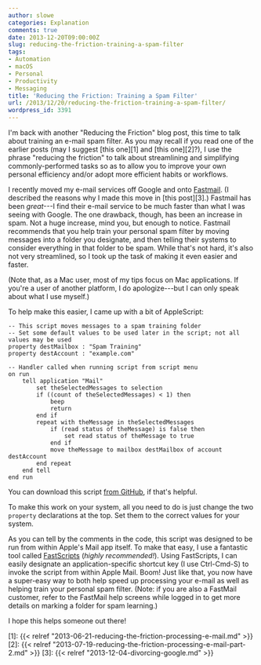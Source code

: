 ```yaml
---
author: slowe
categories: Explanation
comments: true
date: 2013-12-20T09:00:00Z
slug: reducing-the-friction-training-a-spam-filter
tags:
- Automation
- macOS
- Personal
- Productivity
- Messaging
title: 'Reducing the Friction: Training a Spam Filter'
url: /2013/12/20/reducing-the-friction-training-a-spam-filter/
wordpress_id: 3391
---
```


I'm back with another "Reducing the Friction" blog post, this time to talk about training an e-mail spam filter. As you may recall if you read one of the earlier posts (may I suggest [this one][1] and [this one][2]?), I use the phrase "reducing the friction" to talk about streamlining and simplifying commonly-performed tasks so as to allow you to improve your own personal efficiency and/or adopt more efficient habits or workflows.

I recently moved my e-mail services off Google and onto [Fastmail](http://www.fastmail.fm/). (I described the reasons why I made this move in [this post][3].) Fastmail has been _great_---I find their e-mail service to be much faster than what I was seeing with Google. The one drawback, though, has been an increase in spam. Not a huge increase, mind you, but enough to notice. Fastmail recommends that you help train your personal spam filter by moving messages into a folder you designate, and then telling their systems to consider everything in that folder to be spam. While that's not hard, it's also not very streamlined, so I took up the task of making it even easier and faster.

(Note that, as a Mac user, most of my tips focus on Mac applications. If you're a user of another platform, I do apologize---but I can only speak about what I use myself.)

To help make this easier, I came up with a bit of AppleScript:

```applescript
-- This script moves messages to a spam training folder
-- Set some default values to be used later in the script; not all values may be used
property destMailbox : "Spam Training"
property destAccount : "example.com"

-- Handler called when running script from script menu
on run
    tell application "Mail"
        set theSelectedMessages to selection
        if ((count of theSelectedMessages) < 1) then
            beep
            return
        end if
        repeat with theMessage in theSelectedMessages
            if (read status of theMessage) is false then
                set read status of theMessage to true
            end if
            move theMessage to mailbox destMailbox of account destAccount
        end repeat
    end tell
end run
```

You can download this script [from GitHub][gist-1], if that's helpful.

To make this work on your system, all you need to do is just change the two `property` declarations at the top. Set them to the correct values for your system.

As you can tell by the comments in the code, this script was designed to be run from within Apple's Mail app itself. To make that easy, I use a fantastic tool called [FastScripts](http://www.red-sweater.com/fastscripts/) (_highly recommended!_). Using FastScripts, I can easily designate an application-specific shortcut key (I use Ctrl-Cmd-S) to invoke the script from within Apple Mail. Boom! Just like that, you now have a super-easy way to both help speed up processing your e-mail as well as helping train your personal spam filter. (Note: if you are also a FastMail customer, refer to the FastMail help screens while logged in to get more details on marking a folder for spam learning.)

I hope this helps someone out there!

[gist-1]: https://gist.github.com/scottslowe/7990921
[1]: {{< relref "2013-06-21-reducing-the-friction-processing-e-mail.md" >}}
[2]: {{< relref "2013-07-19-reducing-the-friction-processing-e-mail-part-2.md" >}}
[3]: {{< relref "2013-12-04-divorcing-google.md" >}}
